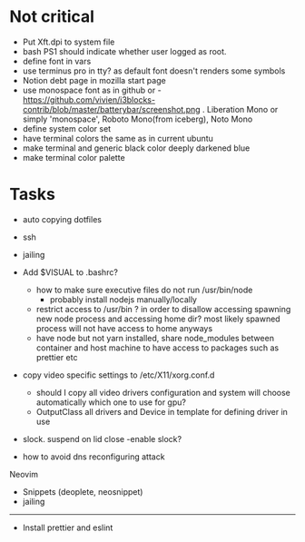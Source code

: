# Not critical

- Put Xft.dpi to system file
- bash PS1 should indicate whether user logged as root.
- define font in vars
- use terminus pro in tty? as default font doesn't renders some symbols
- Notion debt page in mozilla start page
- use monospace font as in github or - https://github.com/vivien/i3blocks-contrib/blob/master/batterybar/screenshot.png . Liberation Mono or simply 'monospace', Roboto Mono(from iceberg), Noto Mono
- define system color set
- have terminal colors the same as in current ubuntu
- make terminal and generic black color deeply darkened blue
- make terminal color palette

# Tasks

- auto copying dotfiles
- ssh
- jailing

- Add \$VISUAL to .bashrc?

  - how to make sure executive files do not run /usr/bin/node
    - probably install nodejs manually/locally
  - restrict access to /usr/bin ? in order to disallow accessing spawning new node process and accessing home dir? most likely spawned process will not have access to home anyways
  - have node but not yarn installed, share node_modules between container and host machine to have access to packages such as prettier etc

- copy video specific settings to /etc/X11/xorg.conf.d

  - should I copy all video drivers configuration and system will choose automatically which one to use for gpu?
  - OutputClass all drivers and Device in template for defining driver in use

- slock. suspend on lid close
  -enable slock?

- how to avoid dns reconfiguring attack

Neovim

- Snippets (deoplete, neosnippet)
- jailing

---

- Install prettier and eslint
